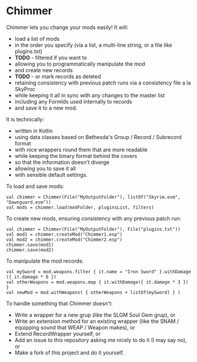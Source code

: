 # Chimmer

Chimmer lets you change your mods easily! It will:

- load a list of mods
- in the order you specify (via a list, a multi-line string, or a file like plugins.txt)
- **TODO** - filtered if you want to
- allowing you to programmatically manipulate the mod
- and create new records
- **TODO** - or mark records as deleted
- retaining consistency with previous patch runs via a consistency file a la SkyProc
- while keeping it all in sync with any changes to the master list
- including any FormIds used internally to records
- and save it to a new mod.

It is technically:

- written in Kotlin
- using data classes based on Bethesda's Group / Record / Subrecord format
- with nice wrappers round them that are more readable
- while keeping the binary format behind the covers
- so that the information doesn't diverge
- allowing you to save it all
- with sensible default settings.

To load and save mods:

    val chimmer = Chimmer(File("MyOutputFolder"), listOf("Skyrim.esm", "Dawnguard.esm"))
    val mods = chimmer.load(modFolder, pluginsList, filters)

To create new mods, ensuring consistency with any previous patch run:

    val chimmer = Chimmer(File("MyOutputFolder"), File("plugins.txt"))
    val mod1 = chimmer.createMod("Chimmer1.esp")
    val mod2 = chimmer.createMod("Chimmer2.esp")
    chimmer.save(mod1)
    chimmer.save(mod2)

To manipulate the mod records:

    val mySword = mod.weapons.filter { it.name = "Iron Sword" }.withDamage ({ it.damage * 6 })
    val otherWeapons = mod.weapons.map { it.withDamage({ it.damage * 3 }) }
    val newMod = mod.withWeapons( { otherWeapons + listOf(mySword) } )

To handle something that Chimmer doesn't:

- Write a wrapper for a new grup (like the SLGM Soul Gem grup), or
- Write an extension method for an existing wrapper (like the SNAM / equipping sound that WEAP / Weapon makes), or
- Extend RecordWrapper yourself, or
- Add an issue to this repository asking me nicely to do it (I may say no), or
- Make a fork of this project and do it yourself.



